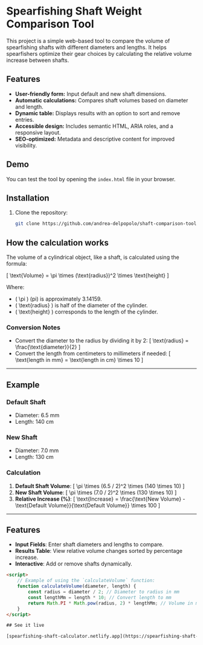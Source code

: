 # Spearfishing Shaft Weight Comparison Tool

This project is a simple web-based tool to compare the volume of spearfishing shafts with different diameters and lengths. It helps spearfishers optimize their gear choices by calculating the relative volume increase between shafts.

## Features

- **User-friendly form:** Input default and new shaft dimensions.
- **Automatic calculations:** Compares shaft volumes based on diameter and length.
- **Dynamic table:** Displays results with an option to sort and remove entries.
- **Accessible design:** Includes semantic HTML, ARIA roles, and a responsive layout.
- **SEO-optimized:** Metadata and descriptive content for improved visibility.

## Demo

You can test the tool by opening the `index.html` file in your browser.

## Installation

1. Clone the repository:
   ```bash
   git clone https://github.com/andrea-delpopolo/shaft-comparison-tool.git

## How the calculation works

The volume of a cylindrical object, like a shaft, is calculated using the formula:

\[
\text{Volume} = \pi \times (\text{radius})^2 \times \text{height}
\]

Where:
- \( \pi \) (pi) is approximately 3.14159.
- \( \text{radius} \) is half of the diameter of the cylinder.
- \( \text{height} \) corresponds to the length of the cylinder.

### Conversion Notes
- Convert the diameter to the radius by dividing it by 2:
  \[
  \text{radius} = \frac{\text{diameter}}{2}
  \]
- Convert the length from centimeters to millimeters if needed:
  \[
  \text{length in mm} = \text{length in cm} \times 10
  \]

---

## Example

### Default Shaft
- Diameter: 6.5 mm
- Length: 140 cm

### New Shaft
- Diameter: 7.0 mm
- Length: 130 cm

### Calculation
1. **Default Shaft Volume**:
   \[
   \pi \times (6.5 / 2)^2 \times (140 \times 10)
   \]
2. **New Shaft Volume**:
   \[
   \pi \times (7.0 / 2)^2 \times (130 \times 10)
   \]
3. **Relative Increase (%)**:
   \[
   \text{Increase} = \frac{\text{New Volume} - \text{Default Volume}}{\text{Default Volume}} \times 100
   \]

---

## Features
- **Input Fields**: Enter shaft diameters and lengths to compare.
- **Results Table**: View relative volume changes sorted by percentage increase.
- **Interactive**: Add or remove shafts dynamically.

```html
<script>
    // Example of using the `calculateVolume` function:
    function calculateVolume(diameter, length) {
        const radius = diameter / 2; // Diameter to radius in mm
        const lengthMm = length * 10; // Convert length to mm
        return Math.PI * Math.pow(radius, 2) * lengthMm; // Volume in mm³
    }
</script>

## See it live

[spearfishing-shaft-calculator.netlify.app](https://spearfishing-shaft-calculator.netlify.app/)